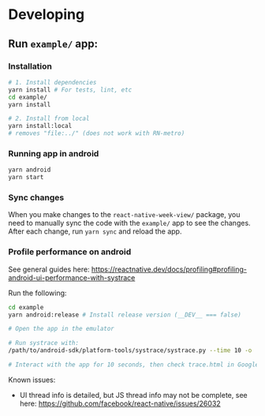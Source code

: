 # Developing


## Run `example/` app:


### Installation

```sh
# 1. Install dependencies
yarn install # For tests, lint, etc
cd example/
yarn install

# 2. Install from local
yarn install:local
# removes "file:../" (does not work with RN-metro)
```

### Running app in android
```sh
yarn android
yarn start
```


### Sync changes

When you make changes to the `react-native-week-view/` package, you need to manually sync the code with the `example/` app to see the changes.
After each change, run `yarn sync` and reload the app.


### Profile performance on android

See general guides here: https://reactnative.dev/docs/profiling#profiling-android-ui-performance-with-systrace

Run the following:
```sh
cd example
yarn android:release # Install release version (__DEV__ === false)

# Open the app in the emulator

# Run systrace with:
/path/to/android-sdk/platform-tools/systrace/systrace.py --time 10 -o ../traces/<some-filename>.html sched gfx view -a com.example

# Interact with the app for 10 seconds, then check trace.html in Google Chrome
```

Known issues:

* UI thread info is detailed, but JS thread info may not be complete, see here: https://github.com/facebook/react-native/issues/26032
